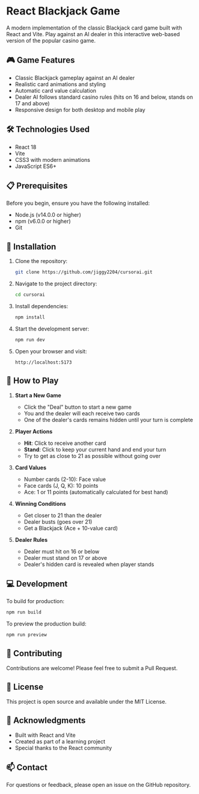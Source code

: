 # React Blackjack Game

A modern implementation of the classic Blackjack card game built with React and Vite. Play against an AI dealer in this interactive web-based version of the popular casino game.

## 🎮 Game Features

- Classic Blackjack gameplay against an AI dealer
- Realistic card animations and styling
- Automatic card value calculation
- Dealer AI follows standard casino rules (hits on 16 and below, stands on 17 and above)
- Responsive design for both desktop and mobile play

## 🛠️ Technologies Used

- React 18
- Vite
- CSS3 with modern animations
- JavaScript ES6+

## 📋 Prerequisites

Before you begin, ensure you have the following installed:
- Node.js (v14.0.0 or higher)
- npm (v6.0.0 or higher)
- Git

## 🚀 Installation

1. Clone the repository:
   ```bash
   git clone https://github.com/jiggy2204/cursorai.git
   ```

2. Navigate to the project directory:
   ```bash
   cd cursorai
   ```

3. Install dependencies:
   ```bash
   npm install
   ```

4. Start the development server:
   ```bash
   npm run dev
   ```

5. Open your browser and visit:
   ```
   http://localhost:5173
   ```

## 🎯 How to Play

1. **Start a New Game**
   - Click the "Deal" button to start a new game
   - You and the dealer will each receive two cards
   - One of the dealer's cards remains hidden until your turn is complete

2. **Player Actions**
   - **Hit**: Click to receive another card
   - **Stand**: Click to keep your current hand and end your turn
   - Try to get as close to 21 as possible without going over

3. **Card Values**
   - Number cards (2-10): Face value
   - Face cards (J, Q, K): 10 points
   - Ace: 1 or 11 points (automatically calculated for best hand)

4. **Winning Conditions**
   - Get closer to 21 than the dealer
   - Dealer busts (goes over 21)
   - Get a Blackjack (Ace + 10-value card)

5. **Dealer Rules**
   - Dealer must hit on 16 or below
   - Dealer must stand on 17 or above
   - Dealer's hidden card is revealed when player stands

## 💻 Development

To build for production:
```bash
npm run build
```

To preview the production build:
```bash
npm run preview
```

## 🤝 Contributing

Contributions are welcome! Please feel free to submit a Pull Request.

## 📝 License

This project is open source and available under the MIT License.

## 🙏 Acknowledgments

- Built with React and Vite
- Created as part of a learning project
- Special thanks to the React community

## 📫 Contact

For questions or feedback, please open an issue on the GitHub repository.
